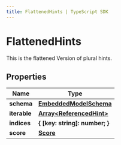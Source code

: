 ```yaml
---
title: FlattenedHints | TypeScript SDK
---
```



# FlattenedHints

This is the flattened Version of plural hints.

## Properties

Name | Type
------------ | -------------
**schema** | [**EmbeddedModelSchema**](EmbeddedModelSchema)
**iterable** | [**Array&lt;ReferencedHint&gt;**](ReferencedHint)
**indices** | **\{ [key: string]: number; \}**
**score** | [**Score**](Score)


